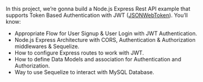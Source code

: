 In this project, we’re gonna build a Node.js Express Rest API example that supports Token Based Authentication with JWT ([JSONWebToken](https://www.npmjs.com/package/jsonwebtoken)). You’ll know:

- Appropriate Flow for User Signup & User Login with JWT Authentication.
- Node.js Express Architecture with CORS, Authentication & Authorization middlewares & Sequelize.
- How to configure Express routes to work with JWT.
- How to define Data Models and association for Authentication and Authorization.
- Way to use Sequelize to interact with MySQL Database.
